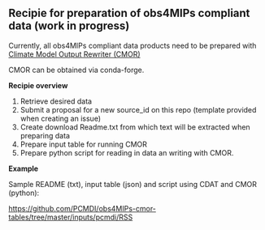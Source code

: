 ## Recipie for preparation of obs4MIPs compliant data (work in progress)

Currently, all obs4MIPs compliant data products need to be prepared with [Climate Model Output Rewriter (CMOR)](https://cmor.llnl.gov) 

CMOR can be obtained via conda-forge.  


**Recipie overview**

1) Retrieve desired data
2) Submit a proposal for a new source_id on this repo (template provided when creating an issue)
3) Create download Readme.txt from which text will be extracted when preparing data
4) Prepare input table for running CMOR
5) Prepare python script for reading in data an writing with CMOR.

**Example**

Sample README (txt), input table (json) and script using CDAT and CMOR (python):

https://github.com/PCMDI/obs4MIPs-cmor-tables/tree/master/inputs/pcmdi/RSS
